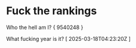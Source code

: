 # Fuck the rankings

Who the hell am I?
{ 9540248 }

What fucking year is it?
[ 2025-03-18T04:23:20Z ]
